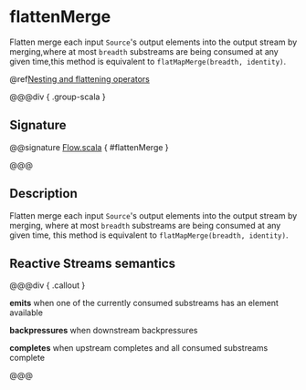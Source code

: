 # flattenMerge

Flatten merge each input `Source`'s output elements into the output stream by merging,where at most `breadth` substreams are being consumed at any given time,this method is equivalent to `flatMapMerge(breadth, identity)`.   
   
@ref[Nesting and flattening operators](../index.md#nesting-and-flattening-operators)

@@@div { .group-scala }

## Signature

@@signature [Flow.scala](/akka-stream/src/main/scala/akka/stream/scaladsl/Flow.scala) { #flattenMerge }

@@@

## Description

Flatten merge each input `Source`'s output elements into the output stream by merging,
where at most `breadth` substreams are being consumed at any given time,
this method is equivalent to `flatMapMerge(breadth, identity)`.  

## Reactive Streams semantics

@@@div { .callout }

**emits** when one of the currently consumed substreams has an element available

**backpressures** when downstream backpressures

**completes** when upstream completes and all consumed substreams complete

@@@


